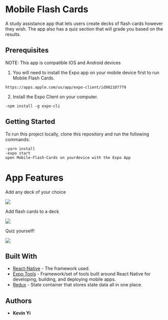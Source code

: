 # Mobile Flash Cards

A study assistance app that lets users create decks of flash cards however they wish. The app also has a quiz section that will grade you based on the results. 

## Prerequisites

NOTE: This app is compatible IOS and Android devices

1. You will need to install the Expo app on your mobile device first to run Mobile Flash Cards. 
```
https://apps.apple.com/us/app/expo-client/id982107779
```
2. Install the Expo Client on your computer.
```
-npm install -g expo-cli
```

## Getting Started

To run this project locally, clone this repository and run the following commands:

```
-yarn install
-expo start
open Mobile-Flash-Cards on yourdevice with the Expo App
```

# App Features

Add any deck of your choice

![](https://media2.giphy.com/media/L1QqajgcBLdZYQTtXN/giphy.gif?cid=4d1e4f295158dd4e6d266c43f05c323cd0b8ee191c64461f&rid=giphy.gif)

Add flash cards to a deck

![](https://media1.giphy.com/media/VIhOgVqrKP2gRdjhpR/giphy.gif?cid=4d1e4f295158dd4e6d266c43f05c323cd0b8ee191c64461f&rid=giphy.gif)

Quiz yourself!

![](https://media3.giphy.com/media/U3DYCHCjVvEkto0dcM/giphy.gif?cid=4d1e4f293722ce70b198b3ee58b14fc2552c6ec105d64314&rid=giphy.gif)


## Built With

* [React-Native](https://reactnative.dev/) - The framework used.
* [Expo Tools](https://expo.io/tools#cli) - Framework/set of tools built around React Native for developing, building, and deploying mobile apps.
* [Redux](https://redux.js.org/introduction/core-concepts) - State container that stores state data all in one place.


## Authors

* **Kevin Yi** 

